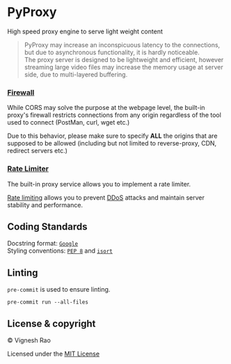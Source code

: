 # PyProxy
High speed proxy engine to serve light weight content

> PyProxy may increase an inconspicuous latency to the connections,
> but due to asynchronous functionality, it is hardly noticeable.<br>
> The proxy server is designed to be lightweight and efficient, however streaming large video files may increase
> the memory usage at server side, due to multi-layered buffering.

### [Firewall]

While CORS may solve the purpose at the webpage level, the built-in proxy's firewall restricts connections
from any origin regardless of the tool used to connect (PostMan, curl, wget etc.)

Due to this behavior, please make sure to specify **ALL** the origins that are supposed to be allowed
(including but not limited to reverse-proxy, CDN, redirect servers etc.)

### [Rate Limiter]
The built-in proxy service allows you to implement a rate limiter.

[Rate limiting] allows you to prevent [DDoS] attacks and maintain server stability and performance.

## Coding Standards
Docstring format: [`Google`][google-docs] <br>
Styling conventions: [`PEP 8`][pep8] and [`isort`][isort]

## Linting
`pre-commit` is used to ensure linting.

```shell
pre-commit run --all-files
```

## License & copyright

&copy; Vignesh Rao

Licensed under the [MIT License][license]

[license]: https://github.com/thevickypedia/pyfilebrowser/blob/main/LICENSE
[sphinx]: https://www.sphinx-doc.org/en/master/man/sphinx-autogen.html
[google-docs]: https://google.github.io/styleguide/pyguide.html#38-comments-and-docstrings
[pep8]: https://www.python.org/dev/peps/pep-0008/
[isort]: https://pycqa.github.io/isort/

[Rate limiting]: https://www.cloudflare.com/learning/bots/what-is-rate-limiting/
[DDoS]: https://www.cloudflare.com/learning/ddos/glossary/denial-of-service/
[Rate Limiter]: https://builtin.com/software-engineering-perspectives/rate-limiter
[Firewall]: https://www.zenarmor.com/docs/network-security-tutorials/what-is-proxy-firewall
